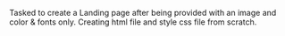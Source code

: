 Tasked to create a Landing page after being provided with an image and color & fonts only. Creating html file and style css file from scratch. 
